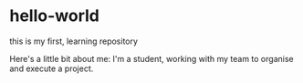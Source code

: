 # hello-world
this is my first, learning repository 

Here's a little bit about me: I'm a student, working with my team to organise and execute a project.
